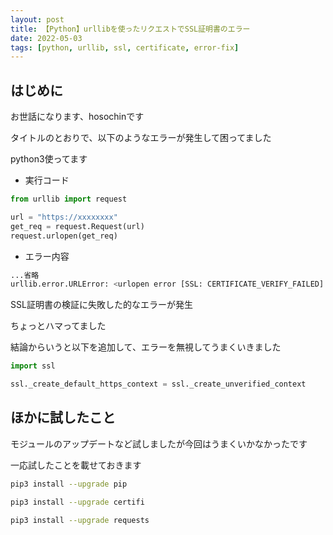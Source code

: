 ```yaml
---
layout: post
title: 【Python】urllibを使ったリクエストでSSL証明書のエラー
date: 2022-05-03
tags: [python, urllib, ssl, certificate, error-fix]
---
```


## はじめに

お世話になります、hosochinです

タイトルのとおりで、以下のようなエラーが発生して困ってました

python3使ってます

* 実行コード

```python
from urllib import request

url = "https://xxxxxxxx"
get_req = request.Request(url)
request.urlopen(get_req)
```

* エラー内容

```bash
...省略
urllib.error.URLError: <urlopen error [SSL: CERTIFICATE_VERIFY_FAILED] certificate verify failed: unable to get local issuer certificate (_ssl.c:1129)>
```

SSL証明書の検証に失敗した的なエラーが発生

ちょっとハマってました

結論からいうと以下を追加して、エラーを無視してうまくいきました

```python
import ssl

ssl._create_default_https_context = ssl._create_unverified_context
```

## ほかに試したこと

モジュールのアップデートなど試しましたが今回はうまくいかなかったです

一応試したことを載せておきます

```bash
pip3 install --upgrade pip

pip3 install --upgrade certifi

pip3 install --upgrade requests
```